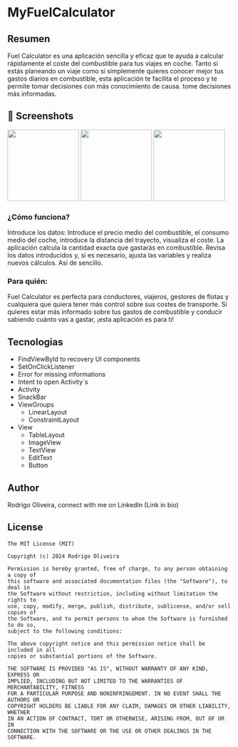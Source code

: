 # MyFuelCalculator

## Resumen
Fuel Calculator es una aplicación sencilla y eficaz que te ayuda a calcular rápidamente el coste del combustible para tus viajes en coche. 
Tanto si estás planeando un viaje como si simplemente quieres conocer mejor tus gastos diarios en combustible, esta aplicación te facilita el proceso y te permite tomar decisiones con más conocimiento de causa. 
tome decisiones más informadas.

## :camera_flash: Screenshots
<img src="https://github.com/user-attachments/assets/Screenshot_20250516_145115" width=160/>
<img src="https://github.com/user-attachments/assets/a023120f-ab85-4823-a3ae-db6e72dc9ed7" width=160/>
<img src="https://github.com/user-attachments/assets/9f8d1de8-239a-4076-a5b9-b2e325e529e0" width=160/>

### ¿Cómo funciona?
Introduce los datos: Introduce el precio medio del combustible, el consumo medio del coche, introduce la distancia del trayecto, visualiza el coste. La aplicación calcula la cantidad exacta que gastarás en combustible.
Revisa los datos introducidos y, si es necesario, ajusta las variables y realiza nuevos cálculos. Así de sencillo.

### Para quién:
Fuel Calculator es perfecta para conductores, viajeros, gestores de flotas y cualquiera que quiera tener más control sobre sus costes de transporte. 
Si quieres estar más informado sobre tus gastos de combustible y conducir sabiendo cuánto vas a gastar, ¡esta aplicación es para ti!

## Tecnologias
- FindViewById to recovery UI components
- SetOnClickListener
- Error for missing informations
- Intent to open Activity´s
- Activity
- SnackBar
- ViewGroups
  - LinearLayout
  - ConstraintLayout
- View
  - TableLayout
  - ImageView
  - TextView
  - EditText
  - Button

 ## Author
 Rodrigo Oliveira, connect with me on LinkedIn (Link in bio)

 ## License
```
The MIT License (MIT)

Copyright (c) 2024 Rodrigo Oliveira

Permission is hereby granted, free of charge, to any person obtaining a copy of
this software and associated documentation files (the "Software"), to deal in
the Software without restriction, including without limitation the rights to
use, copy, modify, merge, publish, distribute, sublicense, and/or sell copies of
the Software, and to permit persons to whom the Software is furnished to do so,
subject to the following conditions:

The above copyright notice and this permission notice shall be included in all
copies or substantial portions of the Software.

THE SOFTWARE IS PROVIDED "AS IS", WITHOUT WARRANTY OF ANY KIND, EXPRESS OR
IMPLIED, INCLUDING BUT NOT LIMITED TO THE WARRANTIES OF MERCHANTABILITY, FITNESS
FOR A PARTICULAR PURPOSE AND NONINFRINGEMENT. IN NO EVENT SHALL THE AUTHORS OR
COPYRIGHT HOLDERS BE LIABLE FOR ANY CLAIM, DAMAGES OR OTHER LIABILITY, WHETHER
IN AN ACTION OF CONTRACT, TORT OR OTHERWISE, ARISING FROM, OUT OF OR IN
CONNECTION WITH THE SOFTWARE OR THE USE OR OTHER DEALINGS IN THE SOFTWARE.
```
